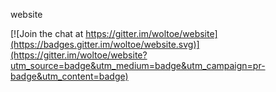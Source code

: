 website


[![Join the chat at https://gitter.im/woltoe/website](https://badges.gitter.im/woltoe/website.svg)](https://gitter.im/woltoe/website?utm_source=badge&utm_medium=badge&utm_campaign=pr-badge&utm_content=badge)